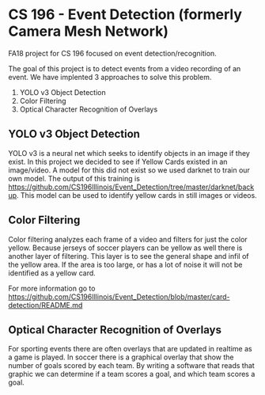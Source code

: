 # CS 196 - Event Detection (formerly Camera Mesh Network)
FA18 project for CS 196 focused on event detection/recognition.

The goal of this project is to detect events from a video recording of an event. We have implented 3 approaches to solve this problem. 

1) YOLO v3 Object Detection
2) Color Filtering 
3) Optical Character Recognition of Overlays

## YOLO v3 Object Detection
  YOLO v3 is a neural net which seeks to identify objects in an image if they exist. In this project we decided to see if Yellow Cards existed in an image/video. A model for this did not exist so we used darknet to train our own model. The output of this training is https://github.com/CS196Illinois/Event_Detection/tree/master/darknet/backup. This model can be used to identify yellow cards in still images or videos. 
  

  
  
  
## Color Filtering
  Color filtering analyzes each frame of a video and filters for just the color yellow. Because jerseys of soccer players can be yellow as well there is another layer of filtering. This layer is to see the general shape and infil of the yellow area. If the area is too large, or has a lot of noise it will not be identified as a yellow card. 
  
 For more information go to https://github.com/CS196Illinois/Event_Detection/blob/master/card-detection/README.md
 
 
 ## Optical Character Recognition of Overlays
   For sporting events there are often overlays that are updated in realtime as a game is played. In soccer there is a graphical overlay that show the number of goals scored by each team. By writing a software that reads that graphic we can determine if a team scores a goal, and which team scores a goal. 
   
 
 
  
  
